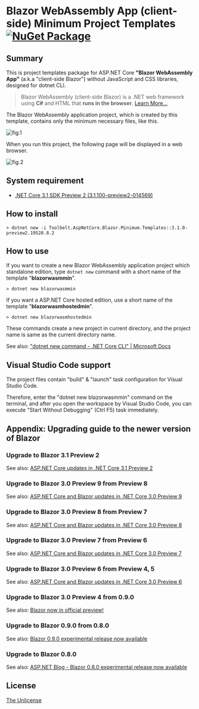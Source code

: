 # Blazor WebAssembly App (client-side) Minimum Project Templates [![NuGet Package](https://img.shields.io/badge/nuget-v3.1.0%20Preview%202-orange.svg)](https://www.nuget.org/packages/Toolbelt.AspNetCore.Blazor.Minimum.Templates/3.1.0-preview2.19528.8.2)

## Summary

This is project templates package for ASP.NET Core **"Blazor WebAssembly App"** (a.k.a "client-side Blazor") without JavaScript and CSS libraries, designed for dotnet CLI.

> Blazor WebAssembly (client-side Blazor) is a .NET web framework using **C#** and HTML that **runs in the browser**. [Learn More...](https://blazor.net/)

The Blazor WebAssembly application project, which is created by this template, contains only the minimum necessary files, like this.

![fig.1](https://github.com/jsakamoto/BlazorMinimumTemplates/raw/master/.assets/fig-001.png)

When you run this project, the following page will be displayed in a web browser.

![fig.2](https://raw.githubusercontent.com/jsakamoto/BlazorMinimumTemplates/master/.assets/fig-002.png)

## System requirement

- [.NET Core 3.1 SDK Preview 2 (3.1.100-preview2-014569)](https://dotnet.microsoft.com/download/dotnet-core/3.1)

## How to install

```shell
> dotnet new -i Toolbelt.AspNetCore.Blazor.Minimum.Templates::3.1.0-preview2.19528.8.2
```

## How to use

If you want to create a new Blazor WebAssembly application project which standalone edition, type `dotnet new` command with a short name of the template "**blazorwasmmin**".

```shell
> dotnet new blazorwasmmin
```

If you want a ASP.NET Core hosted edition, use a short name of the template "**blazorwasmhostedmin**".

```shell
> dotnet new blazorwasmhostedmin
```

These commands create a new project in current directory, and the project name is same as the current directory name.

See also: ["dotnet new command - .NET Core CLI" | Microsoft Docs](https://docs.microsoft.com/dotnet/core/tools/dotnet-new)

## Visual Studio Code support

The project files contain "build" & "launch" task configuration for Visual Studio Code.

Therefore, enter the "dotnet new blazorwasmmin" command on the terminal, and after you open the workspace by Visual Studio Code, you can execute "Start Without Debugging" (Ctrl   F5) task immediately. 

## Appendix: Upgrading guide to the newer version of Blazor

### Upgrade to Blazor 3.1 Preview 2

See also: [ASP.NET Core updates in .NET Core 3.1 Preview 2](https://devblogs.microsoft.com/aspnet/asp-net-core-updates-in-net-core-3-1-preview-2/)

### Upgrade to Blazor 3.0 Preview 9 from Preview 8

See also: [ASP.NET Core and Blazor updates in .NET Core 3.0 Preview 9](https://devblogs.microsoft.com/aspnet/asp-net-core-and-blazor-updates-in-net-core-3-0-preview-9/)

### Upgrade to Blazor 3.0 Preview 8 from Preview 7

See also: [ASP.NET Core and Blazor updates in .NET Core 3.0 Preview 8](https://devblogs.microsoft.com/aspnet/asp-net-core-and-blazor-updates-in-net-core-3-0-preview-8/)

### Upgrade to Blazor 3.0 Preview 7 from Preview 6

See also: [ASP.NET Core and Blazor updates in .NET Core 3.0 Preview 7](https://devblogs.microsoft.com/aspnet/asp-net-core-and-blazor-updates-in-net-core-3-0-preview-7/)

### Upgrade to Blazor 3.0 Preview 6 from Preview 4, 5

See also: [ASP.NET Core and Blazor updates in .NET Core 3.0 Preview 6](https://devblogs.microsoft.com/aspnet/asp-net-core-and-blazor-updates-in-net-core-3-0-preview-6/)

### Upgrade to Blazor 3.0 Preview 4 from 0.9.0

See also: [Blazor now in official preview!](https://devblogs.microsoft.com/aspnet/blazor-now-in-official-preview/)

### Upgrade to Blazor 0.9.0 from 0.8.0

See also: [Blazor 0.9.0 experimental release now available](https://devblogs.microsoft.com/aspnet/blazor-0-9-0-experimental-release-now-available/)

### Upgrade to Blazor 0.8.0

See also: [ASP.NET Blog - Blazor 0.8.0 experimental release now available](https://blogs.msdn.microsoft.com/webdev/2019/02/05/blazor-0-8-0-experimental-release-now-available/)

## License

[The Unlicense](https://github.com/jsakamoto/BlazorMinimumTemplates/blob/master/LICENSE)
